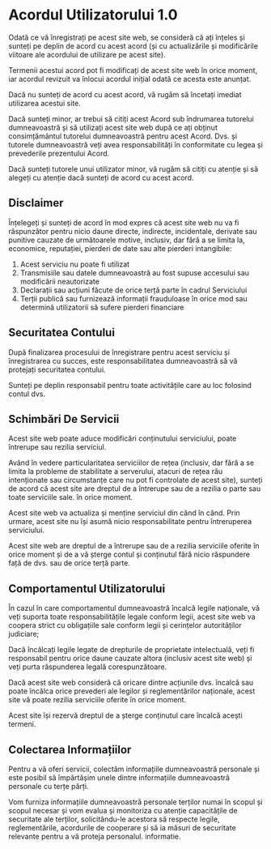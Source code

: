 # Acordul Utilizatorului 1.0

Odată ce vă înregistrați pe acest site web, se consideră că ați înțeles și sunteți pe deplin de acord cu acest acord (și cu actualizările și modificările viitoare ale acordului de utilizare pe acest site).

Termenii acestui acord pot fi modificați de acest site web în orice moment, iar acordul revizuit va înlocui acordul inițial odată ce acesta este anunțat.

Dacă nu sunteți de acord cu acest acord, vă rugăm să încetați imediat utilizarea acestui site.

Dacă sunteți minor, ar trebui să citiți acest Acord sub îndrumarea tutorelui dumneavoastră și să utilizați acest site web după ce ați obținut consimțământul tutorelui dumneavoastră pentru acest Acord. Dvs. și tutorele dumneavoastră veți avea responsabilități în conformitate cu legea și prevederile prezentului Acord.

Dacă sunteți tutorele unui utilizator minor, vă rugăm să citiți cu atenție și să alegeți cu atenție dacă sunteți de acord cu acest acord.

## Disclaimer

Înțelegeți și sunteți de acord în mod expres că acest site web nu va fi răspunzător pentru nicio daune directe, indirecte, incidentale, derivate sau punitive cauzate de următoarele motive, inclusiv, dar fără a se limita la, economice, reputației, pierderi de date sau alte pierderi intangibile:

1. Acest serviciu nu poate fi utilizat
1. Transmisiile sau datele dumneavoastră au fost supuse accesului sau modificării neautorizate
1. Declarații sau acțiuni făcute de orice terță parte în cadrul Serviciului
1. Terții publică sau furnizează informații frauduloase în orice mod sau determină utilizatorii să sufere pierderi financiare

## Securitatea Contului

După finalizarea procesului de înregistrare pentru acest serviciu și înregistrarea cu succes, este responsabilitatea dumneavoastră să vă protejați securitatea contului.

Sunteți pe deplin responsabil pentru toate activitățile care au loc folosind contul dvs.

## Schimbări De Servicii

Acest site web poate aduce modificări conținutului serviciului, poate întrerupe sau rezilia serviciul.

Având în vedere particularitatea serviciilor de rețea (inclusiv, dar fără a se limita la probleme de stabilitate a serverului, atacuri de rețea rău intenționate sau circumstanțe care nu pot fi controlate de acest site), sunteți de acord că acest site are dreptul de a întrerupe sau de a rezilia o parte sau toate serviciile sale. în orice moment.

Acest site web va actualiza și menține serviciul din când în când. Prin urmare, acest site nu își asumă nicio responsabilitate pentru întreruperea serviciului.

Acest site web are dreptul de a întrerupe sau de a rezilia serviciile oferite în orice moment și de a vă șterge contul și conținutul fără nicio răspundere față de dvs. sau de orice terță parte.

## Comportamentul Utilizatorului

În cazul în care comportamentul dumneavoastră încalcă legile naționale, vă veți suporta toate responsabilitățile legale conform legii, acest site web va coopera strict cu obligațiile sale conform legii și cerințelor autorităților judiciare;

Dacă încălcați legile legate de drepturile de proprietate intelectuală, veți fi responsabil pentru orice daune cauzate altora (inclusiv acest site web) și veți purta răspunderea legală corespunzătoare.

Dacă acest site web consideră că oricare dintre acțiunile dvs. încalcă sau poate încălca orice prevederi ale legilor și reglementărilor naționale, acest site vă poate rezilia serviciile oferite în orice moment.

Acest site își rezervă dreptul de a șterge conținutul care încalcă acești termeni.

## Colectarea Informațiilor

Pentru a vă oferi servicii, colectăm informațiile dumneavoastră personale și este posibil să împărtășim unele dintre informațiile dumneavoastră personale cu terțe părți.

Vom furniza informațiile dumneavoastră personale terților numai în scopul și scopul necesar și vom evalua și monitoriza cu atenție capacitățile de securitate ale terților, solicitându-le acestora să respecte legile, reglementările, acordurile de cooperare și să ia măsuri de securitate relevante pentru a vă proteja personalul. informatie.